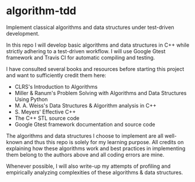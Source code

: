 # algorithm-tdd
Implement classical algorithms and data structures under test-driven development.

In this repo I will develop basic algorithms and data structures in C++ while strictly adhering to a test-driven workflow.
I will use Google Gtest framework and Travis CI for automatic compiling and testing.

I have consulted several books and resources before starting this project and want to sufficiently credit them here:
  - CLRS's Introduction to Algorithms
  - Miller & Ranum's Problem Solving with Algorithms and Data Structures Using Python
  - M. A. Weiss's Data Structures & Algorithm analysis in C++
  - S. Meyers' Effective C++
  - The C++ STL source code
  - Google Gtest framework documentation and source code

The algorithms and data structures I choose to implement are all well-known and thus this repo is solely for my learning purpose. All credits on explaining how these algorithms work and best practices in implementing them belong to the authors above and all coding errors are mine.

Whenever possible, I will also write-up my attempts of profiling and empirically analyzing complexities of these algorithms & data structures.
